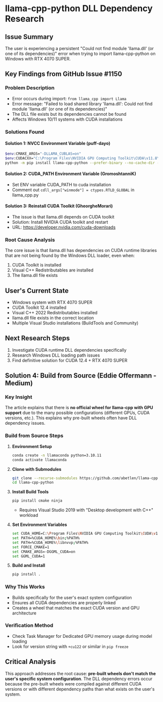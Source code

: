 # llama-cpp-python DLL Dependency Research

## Issue Summary
The user is experiencing a persistent "Could not find module 'llama.dll' (or one of its dependencies)" error when trying to import llama-cpp-python on Windows with RTX 4070 SUPER.

## Key Findings from GitHub Issue #1150

### Problem Description
- Error occurs during import: `from llama_cpp import Llama`
- Error message: "Failed to load shared library 'llama.dll': Could not find module 'llama.dll' (or one of its dependencies)"
- The DLL file exists but its dependencies cannot be found
- Affects Windows 10/11 systems with CUDA installations

### Solutions Found

#### Solution 1: NVCC Environment Variable (puff-dayo)
```bash
$env:CMAKE_ARGS="-DLLAMA_CUBLAS=on"
$env:CUDACXX="C:\Program Files\NVIDIA GPU Computing Toolkit\CUDA\v11.8\bin\nvcc.exe"
python -m pip install llama-cpp-python --prefer-binary --no-cache-dir --extra-index-url=https://jllllll.github.io/llama-cpp-python-cuBLAS-wheels/AVX2/cu118
```

#### Solution 2: CUDA_PATH Environment Variable (GromoshtanniK)
- Set ENV variable CUDA_PATH to cuda installation
- Comment out `cdll_args["winmode"] = ctypes.RTLD_GLOBAL` in llama_cpp.py

#### Solution 3: Reinstall CUDA Toolkit (GheorgheMorari)
- The issue is that llama.dll depends on CUDA toolkit
- Solution: Install NVIDIA CUDA toolkit and restart
- URL: https://developer.nvidia.com/cuda-downloads

### Root Cause Analysis
The core issue is that llama.dll has dependencies on CUDA runtime libraries that are not being found by the Windows DLL loader, even when:
1. CUDA Toolkit is installed
2. Visual C++ Redistributables are installed  
3. The llama.dll file exists

## User's Current State
- Windows system with RTX 4070 SUPER
- CUDA Toolkit 12.4 installed
- Visual C++ 2022 Redistributables installed
- llama.dll file exists in the correct location
- Multiple Visual Studio installations (BuildTools and Community)

## Next Research Steps
1. Investigate CUDA runtime DLL dependencies specifically
2. Research Windows DLL loading path issues
3. Find definitive solution for CUDA 12.4 + RTX 4070 SUPER



## Solution 4: Build from Source (Eddie Offermann - Medium)

### Key Insight
The article explains that there is **no official wheel for llama-cpp with GPU support** due to the many possible configurations (different GPUs, CUDA versions, etc.). This explains why pre-built wheels often have DLL dependency issues.

### Build from Source Steps
1. **Environment Setup**
   ```bash
   conda create -n llamaconda python=3.10.11
   conda activate llamaconda
   ```

2. **Clone with Submodules**
   ```bash
   git clone --recurse-submodules https://github.com/abetlen/llama-cpp-python.git
   cd llama-cpp-python
   ```

3. **Install Build Tools**
   ```bash
   pip install cmake ninja
   ```
   - Requires Visual Studio 2019 with "Desktop development with C++" workload

4. **Set Environment Variables**
   ```bash
   set CUDA_HOME=C:\Program Files\NVIDIA GPU Computing Toolkit\CUDA\v12.3
   set PATH=%CUDA_HOME%\bin;%PATH%
   set PATH=%CUDA_HOME%\libnvvp;%PATH%
   set FORCE_CMAKE=1
   set CMAKE_ARGS=-DGGML_CUDA=on
   set GGML_CUDA=1
   ```

5. **Build and Install**
   ```bash
   pip install .
   ```

### Why This Works
- Builds specifically for the user's exact system configuration
- Ensures all CUDA dependencies are properly linked
- Creates a wheel that matches the exact CUDA version and GPU architecture

### Verification Method
- Check Task Manager for Dedicated GPU memory usage during model loading
- Look for version string with `+cu122` or similar in `pip freeze`

## Critical Analysis
This approach addresses the root cause: **pre-built wheels don't match the user's specific system configuration**. The DLL dependency errors occur because the pre-built wheels were compiled against different CUDA versions or with different dependency paths than what exists on the user's system.


